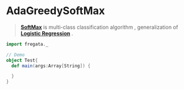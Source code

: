 AdaGreedySoftMax
=================
> **[SoftMax](https://en.wikipedia.org/wiki/Softmax_function)** is multi-class classification algorithm , generalization of **[Logistic Regression](https://en.wikipedia.org/wiki/Logistic_function)** .


```scala
import fregata._

// Demo
object Test{
  def main(args:Array[String]) {

  }
}
```
